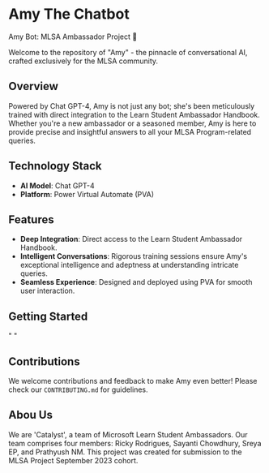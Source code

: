 # Amy The Chatbot 
Amy Bot: MLSA Ambassador Project 🤖

Welcome to the repository of "Amy" - the pinnacle of conversational AI, crafted exclusively for the MLSA community.

## Overview

Powered by Chat GPT-4, Amy is not just any bot; she's been meticulously trained with direct integration to the Learn Student Ambassador Handbook. Whether you're a new ambassador or a seasoned member, Amy is here to provide precise and insightful answers to all your MLSA Program-related queries.

## Technology Stack

- **AI Model**: Chat GPT-4
- **Platform**: Power Virtual Automate (PVA)

## Features

- **Deep Integration**: Direct access to the Learn Student Ambassador Handbook.
- **Intelligent Conversations**: Rigorous training sessions ensure Amy's exceptional intelligence and adeptness at understanding intricate queries.
- **Seamless Experience**: Designed and deployed using PVA for smooth user interaction.

## Getting Started

" "

## Contributions

We welcome contributions and feedback to make Amy even better! Please check our `CONTRIBUTING.md` for guidelines.

## Abou Us

We are 'Catalyst', a team of Microsoft Learn Student Ambassadors. Our team comprises four members: Ricky Rodrigues, Sayanti Chowdhury, Sreya EP, and Prathyush NM. This project was created for submission to the MLSA Project September 2023 cohort.

